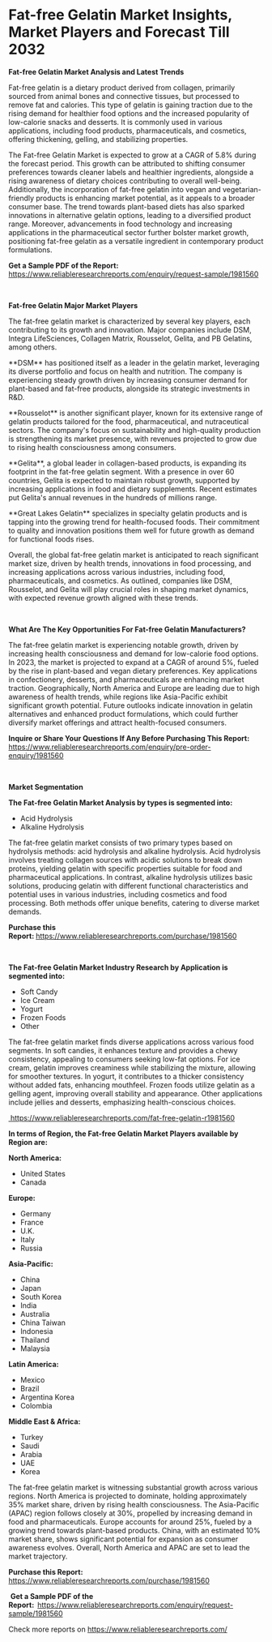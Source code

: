 <p><h1>Fat-free Gelatin Market Insights, Market Players and Forecast Till 2032</h1></p><p><strong>Fat-free Gelatin Market Analysis and Latest Trends</strong></p>
<p><p>Fat-free gelatin is a dietary product derived from collagen, primarily sourced from animal bones and connective tissues, but processed to remove fat and calories. This type of gelatin is gaining traction due to the rising demand for healthier food options and the increased popularity of low-calorie snacks and desserts. It is commonly used in various applications, including food products, pharmaceuticals, and cosmetics, offering thickening, gelling, and stabilizing properties.</p><p>The Fat-free Gelatin Market is expected to grow at a CAGR of 5.8% during the forecast period. This growth can be attributed to shifting consumer preferences towards cleaner labels and healthier ingredients, alongside a rising awareness of dietary choices contributing to overall well-being. Additionally, the incorporation of fat-free gelatin into vegan and vegetarian-friendly products is enhancing market potential, as it appeals to a broader consumer base. The trend towards plant-based diets has also sparked innovations in alternative gelatin options, leading to a diversified product range. Moreover, advancements in food technology and increasing applications in the pharmaceutical sector further bolster market growth, positioning fat-free gelatin as a versatile ingredient in contemporary product formulations.</p></p>
<p><strong>Get a Sample PDF of the Report:&nbsp;</strong> <a href="https://www.reliableresearchreports.com/enquiry/request-sample/1981560?utm_campaign=3383&utm_medium=2&utm_source=Github&utm_content=ia&utm_term=07042025&utm_id=fat-free-gelatin">https://www.reliableresearchreports.com/enquiry/request-sample/1981560</a></p>
<p>&nbsp;</p>
<p><strong>Fat-free Gelatin Major Market Players</strong></p>
<p><p>The fat-free gelatin market is characterized by several key players, each contributing to its growth and innovation. Major companies include DSM, Integra LifeSciences, Collagen Matrix, Rousselot, Gelita, and PB Gelatins, among others.</p><p>**DSM** has positioned itself as a leader in the gelatin market, leveraging its diverse portfolio and focus on health and nutrition. The company is experiencing steady growth driven by increasing consumer demand for plant-based and fat-free products, alongside its strategic investments in R&D.</p><p>**Rousselot** is another significant player, known for its extensive range of gelatin products tailored for the food, pharmaceutical, and nutraceutical sectors. The company's focus on sustainability and high-quality production is strengthening its market presence, with revenues projected to grow due to rising health consciousness among consumers.</p><p>**Gelita**, a global leader in collagen-based products, is expanding its footprint in the fat-free gelatin segment. With a presence in over 60 countries, Gelita is expected to maintain robust growth, supported by increasing applications in food and dietary supplements. Recent estimates put Gelita's annual revenues in the hundreds of millions range.</p><p>**Great Lakes Gelatin** specializes in specialty gelatin products and is tapping into the growing trend for health-focused foods. Their commitment to quality and innovation positions them well for future growth as demand for functional foods rises.</p><p>Overall, the global fat-free gelatin market is anticipated to reach significant market size, driven by health trends, innovations in food processing, and increasing applications across various industries, including food, pharmaceuticals, and cosmetics. As outlined, companies like DSM, Rousselot, and Gelita will play crucial roles in shaping market dynamics, with expected revenue growth aligned with these trends.</p></p>
<p>&nbsp;</p>
<p><strong>What Are The Key Opportunities For Fat-free Gelatin Manufacturers?</strong></p>
<p><p>The fat-free gelatin market is experiencing notable growth, driven by increasing health consciousness and demand for low-calorie food options. In 2023, the market is projected to expand at a CAGR of around 5%, fueled by the rise in plant-based and vegan dietary preferences. Key applications in confectionery, desserts, and pharmaceuticals are enhancing market traction. Geographically, North America and Europe are leading due to high awareness of health trends, while regions like Asia-Pacific exhibit significant growth potential. Future outlooks indicate innovation in gelatin alternatives and enhanced product formulations, which could further diversify market offerings and attract health-focused consumers.</p></p>
<p><strong>Inquire or Share Your Questions If Any Before Purchasing This Report:</strong> <a href="https://www.reliableresearchreports.com/enquiry/pre-order-enquiry/1981560?utm_campaign=3383&utm_medium=2&utm_source=Github&utm_content=ia&utm_term=07042025&utm_id=fat-free-gelatin">https://www.reliableresearchreports.com/enquiry/pre-order-enquiry/1981560</a></p>
<p>&nbsp;</p>
<p><strong>Market Segmentation</strong></p>
<p><strong>The Fat-free Gelatin Market Analysis by types is segmented into:</strong></p>
<p><ul><li>Acid Hydrolysis</li><li>Alkaline Hydrolysis</li></ul></p>
<p><p>The fat-free gelatin market consists of two primary types based on hydrolysis methods: acid hydrolysis and alkaline hydrolysis. Acid hydrolysis involves treating collagen sources with acidic solutions to break down proteins, yielding gelatin with specific properties suitable for food and pharmaceutical applications. In contrast, alkaline hydrolysis utilizes basic solutions, producing gelatin with different functional characteristics and potential uses in various industries, including cosmetics and food processing. Both methods offer unique benefits, catering to diverse market demands.</p></p>
<p><strong>Purchase this Report:&nbsp;</strong><a href="https://www.reliableresearchreports.com/purchase/1981560?utm_campaign=3383&utm_medium=2&utm_source=Github&utm_content=ia&utm_term=07042025&utm_id=fat-free-gelatin">https://www.reliableresearchreports.com/purchase/1981560</a></p>
<p>&nbsp;</p>
<p><strong>The Fat-free Gelatin Market Industry Research by Application is segmented into:</strong></p>
<p><ul><li>Soft Candy</li><li>Ice Cream</li><li>Yogurt</li><li>Frozen Foods</li><li>Other</li></ul></p>
<p><p>The fat-free gelatin market finds diverse applications across various food segments. In soft candies, it enhances texture and provides a chewy consistency, appealing to consumers seeking low-fat options. For ice cream, gelatin improves creaminess while stabilizing the mixture, allowing for smoother textures. In yogurt, it contributes to a thicker consistency without added fats, enhancing mouthfeel. Frozen foods utilize gelatin as a gelling agent, improving overall stability and appearance. Other applications include jellies and desserts, emphasizing health-conscious choices.</p></p>
<p><a href="https://www.reliableresearchreports.com/fat-free-gelatin-r1981560?utm_campaign=3383&utm_medium=2&utm_source=Github&utm_content=ia&utm_term=07042025&utm_id=fat-free-gelatin">&nbsp;https://www.reliableresearchreports.com/fat-free-gelatin-r1981560</a></p>
<p><strong>In terms of Region, the Fat-free Gelatin Market Players available by Region are:</strong></p>
<p>
    <p> <strong> North America: </strong>
        <ul>
            <li>United States</li>
            <li>Canada</li>
        </ul>
        </p> 
    <p> <strong> Europe: </strong>
        <ul>
            <li>Germany</li>
            <li>France</li>
            <li>U.K.</li>
            <li>Italy</li>
            <li>Russia</li>
        </ul>
        </p> 
    <p> <strong> Asia-Pacific: </strong>
        <ul>
            <li>China</li>
            <li>Japan</li>
            <li>South Korea</li>
            <li>India</li>
            <li>Australia</li>
            <li>China Taiwan</li>
            <li>Indonesia</li>
            <li>Thailand</li>
            <li>Malaysia</li>
        </ul>
        </p> 
    <p> <strong> Latin America: </strong>
        <ul>
            <li>Mexico</li>
            <li>Brazil</li>
            <li>Argentina Korea</li>
            <li>Colombia</li>
        </ul>
        </p> 
    <p> <strong> Middle East & Africa: </strong>
        <ul>
            <li>Turkey</li>
            <li>Saudi</li>
            <li>Arabia</li>
            <li>UAE</li>
            <li>Korea</li>
        </ul>
    </p>
    </p>
<p><p>The fat-free gelatin market is witnessing substantial growth across various regions. North America is projected to dominate, holding approximately 35% market share, driven by rising health consciousness. The Asia-Pacific (APAC) region follows closely at 30%, propelled by increasing demand in food and pharmaceuticals. Europe accounts for around 25%, fueled by a growing trend towards plant-based products. China, with an estimated 10% market share, shows significant potential for expansion as consumer awareness evolves. Overall, North America and APAC are set to lead the market trajectory.</p></p>
<p><strong>Purchase this Report: </strong><a href="https://www.reliableresearchreports.com/purchase/1981560?utm_campaign=3383&utm_medium=2&utm_source=Github&utm_content=ia&utm_term=07042025&utm_id=fat-free-gelatin">https://www.reliableresearchreports.com/purchase/1981560</a></p>
<p>&nbsp;<strong>Get a Sample PDF of the Report:&nbsp;&nbsp;</strong><a href="https://www.reliableresearchreports.com/enquiry/request-sample/1981560?utm_campaign=3383&utm_medium=2&utm_source=Github&utm_content=ia&utm_term=07042025&utm_id=fat-free-gelatin">https://www.reliableresearchreports.com/enquiry/request-sample/1981560</a></p>
<p><strong></strong></p>
<p>Check more reports on <a href="https://www.reliableresearchreports.com/?utm_campaign=3383&utm_medium=2&utm_source=Github&utm_content=ia&utm_term=07042025&utm_id=fat-free-gelatin">https://www.reliableresearchreports.com/</a></p>